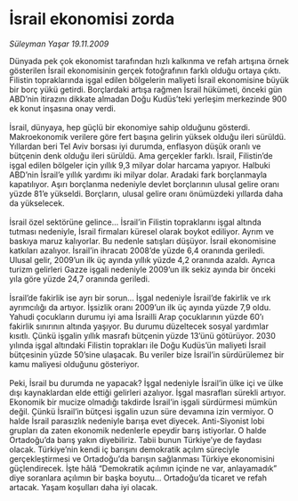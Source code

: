 # İsrail ekonomisi zorda

*Süleyman Yaşar 19.11.2009*

<div class="taraf_structure_2col_1zq">
<div class="margen_n">



 <p>Dünyada pek çok ekonomist tarafından hızlı kalkınma ve refah artışına örnek gösterilen İsrail ekonomisinin gerçek fotoğrafının farklı olduğu ortaya çıktı. Filistin topraklarında işgal edilen bölgelerin maliyeti İsrail ekonomisine büyük bir borç yükü getirdi. Borçlardaki artışa rağmen İsrail hükümeti, önceki gün ABD’nin itirazını dikkate almadan Doğu Kudüs’teki yerleşim merkezinde 900 ek konut inşasına onay verdi. <br/><br/>İsrail, dünyaya, hep güçlü bir ekonomiye sahip olduğunu gösterdi. Makroekonomik verilere göre fert başına gelirin yüksek olduğu ileri sürüldü. Yıllardan beri Tel Aviv borsası iyi durumda, enflasyon düşük oranlı ve bütçenin denk olduğu ileri sürüldü. Ama gerçekler farklı. İsrail, Filistin’de işgal edilen bölgeler için yıllık 9,3 milyar dolar harcama yapıyor. Halbuki ABD’nin İsrail’e yıllık yardımı iki milyar dolar. Aradaki fark borçlanmayla kapatılıyor. Aşırı borçlanma nedeniyle devlet borçlarının ulusal gelire oranı yüzde 81’e yükseldi. Borçların, ulusal gelire oranı önümüzdeki yıllarda daha da yükselecek. <br/><br/>İsrail özel sektörüne gelince... İsrail’in Filistin topraklarını işgal altında tutması nedeniyle, İsrail firmaları küresel olarak boykot ediliyor. Ayrım ve baskıya maruz kalıyorlar. Bu nedenle satışları düşüyor. İsrail ekonomisine katkıları azalıyor. İsrail’in ihracatı 2008’de yüzde 6,4 oranında geriledi. Ulusal gelir, 2009’un ilk üç ayında yıllık yüzde 4,2 oranında azaldı. Ayrıca turizm gelirleri Gazze işgali nedeniyle 2009’un ilk sekiz ayında bir önceki yıla göre yüzde 24,7 oranında geriledi. <br/><br/>İsrail’de fakirlik ise ayrı bir sorun... İşgal nedeniyle İsrail’de fakirlik ve ırk ayrımcılığı da artıyor. İşsizlik oranı 2009’un ilk üç ayında yüzde 7,9 oldu. Yahudi çocukların durumu iyi ama İsrailli Arap çocuklarının yüzde 60’ı fakirlik sınırının altında yaşıyor. Bu durumu düzeltecek sosyal yardımlar kısıtlı. Çünkü işgalin yıllık masrafı bütçenin yüzde 13’ünü götürüyor. 2030 yılında işgal altındaki Filistin toprakları ile Doğu Kudüs’ün maliyeti İsrail bütçesinin yüzde 50’sine ulaşacak. Bu veriler bize İsrail’in sürdürülemez bir kamu maliyesi olduğunu gösteriyor. <br/><br/>Peki, İsrail bu durumda ne yapacak? İşgal nedeniyle İsrail’in ülke içi ve ülke dışı kaynaklardan elde ettiği gelirleri azalıyor. İşgal masrafları sürekli artıyor. Ekonomik bir mucize olmadığı takdirde İsrail’in işgali sürdürmesi mümkün değil. Çünkü İsrail’in bütçesi işgalin uzun süre devamına izin vermiyor. O halde İsrail parasızlık nedeniyle barışa evet diyecek. Anti-Siyonist lobi grupları da zaten ekonomik nedenlerle epeydir barış istiyorlar. O halde Ortadoğu’da barış yakın diyebiliriz. Tabii bunun Türkiye’ye de faydası olacak. Türkiye’nin kendi iç barışını demokratik açılım süreciyle gerçekleştirmesi ve Ortadoğu’da barışın sağlanması Türkiye ekonomisini güçlendirecek. İşte hâlâ “Demokratik açılımın içinde ne var, anlayamadık” diye soranlara açılımın bir başka boyutu... Ortadoğu’da ticaret ve refah artacak. Yaşam koşulları daha iyi olacak.</p>
<br/>
<br/>
<br/>



<br/>


<div id="taraf_not">
</div>

</div>


</div>
